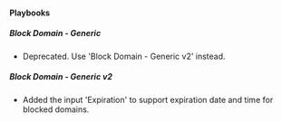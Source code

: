 
#### Playbooks

##### Block Domain - Generic

- Deprecated. Use 'Block Domain - Generic v2' instead.

##### Block Domain - Generic v2

- Added the input 'Expiration' to support expiration date and time for blocked domains.
